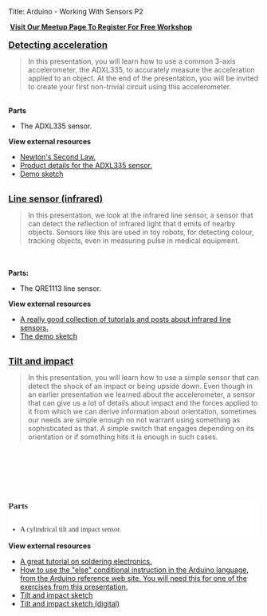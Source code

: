 Title: Arduino - Working With Sensors P2

<div class="jumbotron">
<div class="container-fluid">


<span style="color: red;">**&nbsp;</span><a href="http://www.meetup.com/hackerspacetech/" rel="nofollow" style="text-align: center;" target="_blank">Visit Our Meetup Page To Register For Free Workshop</a><span style="color: red;">&nbsp;**</span><br />
<br />
<span style="font-size: large;"><b><a href="http://txplore.tv/courses/arduino-sbs/lectures/276171?affcode=6107_xiz8dp9c" rel="nofollow" target="_blank">Detecting acceleration</a></b></span><br />
<blockquote class="tr_bq">
In this presentation, you will learn how to use a common 3-axis accelerometer, the ADXL335, to accurately measure the acceleration applied to an object. At the end of the presentation, you will be invited to create your first non-trivial circuit using this accelerometer.</blockquote>
<br />
<b>Parts</b><br />
<ul>
<li>The ADXL335 sensor.</li>
</ul>
<b>View external resources</b><br />
<ul>
<li><a href="http://en.wikipedia.org/wiki/Newton%27s_laws_of_motion#Newton.27s_second_law">Newton's Second Law.</a></li>
<li><a href="http://www.analog.com/en/products/mems/mems-accelerometers/adxl335.html">Product details for the ADXL335 sensor.</a></li>
<li><a href="https://github.com/futureshocked/arduino_sbs/blob/master/Acceleration/acceleration/acceleration.ino">Demo sketch</a></li>
</ul>
<div>
<a href="http://txplore.tv/courses/arduino-sbs/lectures/276173?affcode=6107_xiz8dp9c" rel="nofollow" target="_blank"><br /></a></div>
<div>
<div>
<span style="font-size: large;"><b><a href="http://txplore.tv/courses/arduino-sbs/lectures/276173?affcode=6107_xiz8dp9c" rel="nofollow" target="_blank">Line sensor (infrared)</a></b></span></div>
<div>
<blockquote class="tr_bq">
In this presentation, we look at the infrared line sensor, a sensor that can detect the reflection of infrared light that it emits of nearby objects. Sensors like this are used in toy robots, for detecting colour, tracking objects, even in measuring pulse in medical equipment.</blockquote>
</div>
</div>
<br />
<br />
<b>Parts:</b><br />
<ul>
<li>The QRE1113 line sensor.</li>
</ul>
<b>View external resources</b><br />
<ul>
<li><a href="http://www.intorobotics.com/use-infraredir-sensors-tutorials/">A really good collection of tutorials and posts about infrared line sensors.</a></li>
<li><a href="https://github.com/futureshocked/arduino_sbs/blob/master/Line%20sensor/Line_sensor/Line_sensor.ino">The demo sketch</a></li>
</ul>
<div>
<br /></div>
<div>
<div>
<span style="font-size: large;"><b><a href="http://txplore.tv/courses/arduino-sbs/lectures/276175?affcode=6107_xiz8dp9c" rel="nofollow" target="_blank">Tilt and impact</a></b></span></div>
<div>
<blockquote class="tr_bq">
In this presentation, you will learn how to use a simple sensor that can detect the shock of an impact or being upside down. Even though in an earlier presentation we learned about the accelerometer, a sensor that can give us a lot of details about impact and the forces applied to it from which we can derive information about orientation, sometimes our needs are simple enough no not warrant using something as sophisticated as that. A simple switch that engages depending on its orientation or if something hits it is enough in such cases.</blockquote>
</div>
</div>
<div>
<br /></div>
<div>
<br />
<br />
<br />
<br />
<br />
<section style="background-color: white; box-sizing: border-box; color: #333333; font-family: Proxima; font-size: 14px; line-height: 20px;"><article style="box-sizing: border-box;"><div style="box-sizing: border-box; font-size: 17px; letter-spacing: 0.1px; line-height: 30px; margin-bottom: 22px;">
<b>Parts</b></div>
<div style="box-sizing: border-box; font-size: 17px; letter-spacing: 0.1px; line-height: 30px; margin-bottom: 22px;">
</div>
<ul>
<li><span style="letter-spacing: 0.1px;">A cylindrical tilt and impact sensor.</span></li>
</ul>
</article></section><b>View external resources</b><br />
<ul>
<li><a href="https://learn.sparkfun.com/tutorials/how-to-solder---through-hole-soldering">A great tutorial on soldering electronics.</a></li>
<li><a href="http://www.arduino.cc/en/Reference/Else">How to use the "else" conditional instruction in the Arduino language, from the Arduino reference web site. You will need this for one of the exercises from this presentation.</a></li>
<li><a href="https://github.com/futureshocked/arduino_sbs/blob/master/Tilt%20And%20Impact/Tilt_and_impact/Tilt_and_impact.ino">Tilt and impact sketch</a></li>
<li><a href="https://github.com/futureshocked/arduino_sbs/blob/master/Tilt%20And%20Impact/Tilt_and_impact_digital/Tilt_and_impact_digital.ino">Tilt and impact sketch (digital)</a></li>
</ul>
</div>
</div></div>